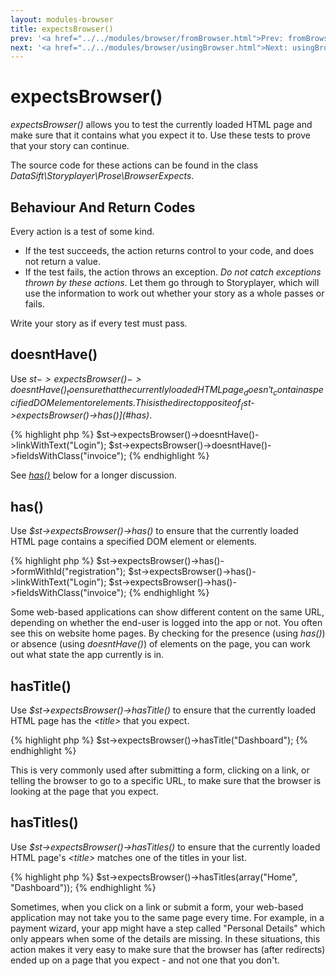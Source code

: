 ```yaml
---
layout: modules-browser
title: expectsBrowser()
prev: '<a href="../../modules/browser/fromBrowser.html">Prev: fromBrowser()</a>'
next: '<a href="../../modules/browser/usingBrowser.html">Next: usingBrowser()</a>'
---
```


# expectsBrowser()

_expectsBrowser()_ allows you to test the currently loaded HTML page and make sure that it contains what you expect it to.  Use these tests to prove that your story can continue.

The source code for these actions can be found in the class _DataSift\Storyplayer\Prose\BrowserExpects_.

## Behaviour And Return Codes

Every action is a test of some kind.

* If the test succeeds, the action returns control to your code, and does not return a value.
* If the test fails, the action throws an exception.  _Do not catch exceptions thrown by these actions_.  Let them go through to Storyplayer, which will use the information to work out whether your story as a whole passes or fails.

Write your story as if every test must pass.

## doesntHave()

Use _$st->expectsBrowser()->doesntHave()_ to ensure that the currently loaded HTML page _doesn't_ contain a specified DOM element or elements.  This is the direct opposite of _[$st->expectsBrowser()->has()](#has)_.

{% highlight php %}
$st->expectsBrowser()->doesntHave()->linkWithText("Login");
$st->expectsBrowser()->doesntHave()->fieldsWithClass("invoice");
{% endhighlight %}

See _[has()](#has)_ below for a longer discussion.

## has()

Use _$st->expectsBrowser()->has()_ to ensure that the currently loaded HTML page contains a specified DOM element or elements.

{% highlight php %}
$st->expectsBrowser()->has()->formWithId("registration");
$st->expectsBrowser()->has()->linkWithText("Login");
$st->expectsBrowser()->has()->fieldsWithClass("invoice");
{% endhighlight %}

Some web-based applications can show different content on the same URL, depending on whether the end-user is logged into the app or not.  You often see this on website home pages.  By checking for the presence (using _has()_) or absence (using _doesntHave()_) of elements on the page, you can work out what state the app currently is in.

## hasTitle()

Use _$st->expectsBrowser()->hasTitle()_ to ensure that the currently loaded HTML page has the _&lt;title&gt;_ that you expect.

{% highlight php %}
$st->expectsBrowser()->hasTitle("Dashboard");
{% endhighlight %}

This is very commonly used after submitting a form, clicking on a link, or telling the browser to go to a specific URL, to make sure that the browser is looking at the page that you expect.

## hasTitles()

Use _$st->expectsBrowser()->hasTitles()_ to ensure that the currently loaded HTML page's _&lt;title&gt;_ matches one of the titles in your list.

{% highlight php %}
$st->expectsBrowser()->hasTitles(array("Home", "Dashboard"));
{% endhighlight %}

Sometimes, when you click on a link or submit a form, your web-based application may not take you to the same page every time.  For example, in a payment wizard, your app might have a step called "Personal Details" which only appears when some of the details are missing.  In these situations, this action makes it very easy to make sure that the browser has (after redirects) ended up on a page that you expect - and not one that you don't.